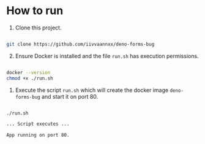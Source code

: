 # How to run

1. Clone this project.

```sh

git clone https://github.com/iivvaannxx/deno-forms-bug

```

2. Ensure Docker is installed and the file `run.sh` has execution permissions.

```sh

docker --version
chmod +x ./run.sh

```

1. Execute the script `run.sh` which will create the docker image `deno-forms-bug` and start it on port 80.

```sh

./run.sh

... Script executes ...

App running on port 80.

```
